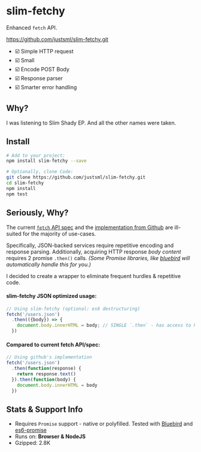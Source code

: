 # slim-fetchy

Enhanced `fetch` API.

https://github.com/justsml/slim-fetchy.git

* :ballot_box_with_check: Simple HTTP request
* :ballot_box_with_check: Small
* :ballot_box_with_check: Encode POST Body
* :ballot_box_with_check: Response parser
* :ballot_box_with_check: Smarter error handling

## Why?

I was listening to Slim Shady EP.
And all the other names were taken.

## Install

```sh
# Add to your project:
npm install slim-fetchy --save

# Optionally, clone Code:
git clone https://github.com/justsml/slim-fetchy.git
cd slim-fetchy
npm install
npm test
```

## Seriously, Why?

The current [`fetch` API spec](https://fetch.spec.whatwg.org/)
and the [implementation from Github](https://github.github.io/fetch/) are ill-suited for the majority of use-cases.

Specifically, JSON-backed services require repetitive encoding and response parsing.
Additionally, acquiring HTTP response *body content* requires 2 promise `.then()` calls.
*(Some Promise libraries, like [bluebird](https://github.com/petkaantonov/bluebird) will automatically handle this for you.)*

I decided to create a wrapper to eliminate frequent hurdles &amp; repetitive code.

#### slim-fetchy JSON optimized usage:
```js
// Using slim-fetchy (optional: es6 destructuring)
fetch('/users.json')
  .then(({body}) => {
    document.body.innerHTML = body; // SINGLE `.then` - has access to headers, status & statusText
  })
```

#### Compared to current fetch API/spec:

```js
// Using github's implementation
fetch('/users.json')
  .then(function(response) {
    return response.text()
  }).then(function(body) {
    document.body.innerHTML = body
  })
```

## Stats & Support Info

* Requires `Promise` support - native or polyfilled. Tested with [Bluebird](https://www.npmjs.com/package/bluebird) and [es6-promise](https://www.npmjs.com/package/es6-promise)
* Runs on: **Browser &amp; NodeJS**
* Gzipped: 2.8K


